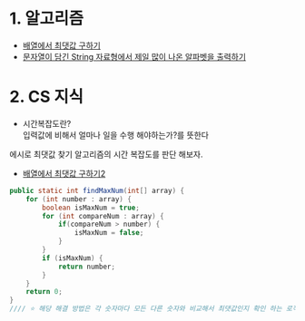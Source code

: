 # 1. 알고리즘
- [배열에서 최댓값 구하기](Algorithm/ex01/my/FindMaxNum.java)
- [문자열이 담긴 String 자료형에서 제일 많이 나온 알파벳을 출력하기](Algorithm/ex02/FindMaxOccurredAlphabet.java)
  
# 2. CS 지식
- 시간복잡도란?  
    입력값에 비해서 얼마나 일을 수행 해야하는가?를 뜻한다  
    
에시로 최댓값 찾기 알고리즘의 시간 복잡도를 판단 해보자.
- [배열에서 최댓값 구하기2](Algorithm/ex01/my/FindMaxNum.java)
``` java  
public static int findMaxNum(int[] array) {
    for (int number : array) {
        boolean isMaxNum = true;
        for (int compareNum : array) {
            if(compareNum > number) {
                isMaxNum = false;
            }
        }
        if (isMaxNum) {
            return number;
        }
    }
    return 0;
}
//// ⭐️ 해당 해결 방법은 각 숫자마다 모든 다른 숫자와 비교해서 최댓값인지 확인 하는 로직이다 만약 다른 모든 값보다 크면 반복문을 중단한다. ⭐️
```

    
